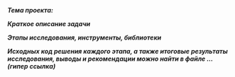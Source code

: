 ***Тема проекта:***

***Краткое описание задачи***

***Этапы исследования, инструменты, библиотеки***

***Исходных код решения каждого этапа, а также итоговые результаты исследования, выводы и рекомендации можно найти в файле ... (гипер ссылка)***

